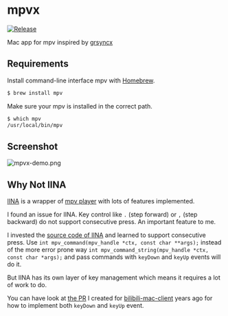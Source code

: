 # mpvx
[![Release](https://github.com/HackingGate/mpvx/workflows/Release/badge.svg)](https://github.com/HackingGate/mpvx/releases)

Mac app for mpv inspired by [grsyncx](https://github.com/username0x0a/grsyncx)

## Requirements

Install command-line interface mpv with [Homebrew](https://brew.sh).

```bash
$ brew install mpv
```

Make sure your mpv is installed in the correct path.

```bash
$ which mpv
/usr/local/bin/mpv
```

## Screenshot

![mpvx-demo.png](https://raw.githubusercontent.com/HackingGate/mpvx/master/assets/mpvx-demo.png)

## Why Not IINA

[IINA](https://iina.io) is a wrapper of [mpv player](https://mpv.io) with lots of features implemented.

I found an issue for IINA. Key control like `.` (step forward) or `,` (step backward) do not support consecutive press. An important feature to me.

I invested the [source code of IINA](https://github.com/iina/iina) and learned to support consecutive press. Use `int mpv_command(mpv_handle *ctx, const char **args);` instead of the more error prone way `int mpv_command_string(mpv_handle *ctx, const char *args);` and pass commands with `keyDown` and `keyUp` events will do it.

But IINA has its own layer of key management which means it requires a lot of work to do.

You can have look at [the PR](https://github.com/typcn/bilibili-mac-client/pull/163/files) I created for [bilibili-mac-client](https://github.com/typcn/bilibili-mac-client) years ago for how to implement both `keyDown` and `keyUp` event.
